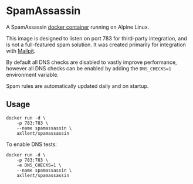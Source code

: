 # SpamAssassin

A SpamAssassin [docker container](https://hub.docker.com/r/axllent/spamassassin)
running on Alpine Linux.

This image is designed to listen on port 783 for third-party integration, and is not a full-featured
spam solution. It was created primarily for integration with [Mailpit](https://mailpit.axllent.org).

By default all DNS checks are disabled to vastly improve performance, however all DNS checks can be
enabled by adding the `DNS_CHECKS=1` environment variable.

Spam rules are automatically updated daily and on startup.


## Usage

```shell
docker run -d \
    -p 783:783 \
    --name spamassassin \
    axllent/spamassassin
```

To enable DNS tests:
```shell
docker run -d \
    -p 783:783 \
    -e DNS_CHECKS=1 \
    --name spamassassin \
    axllent/spamassassin
```
